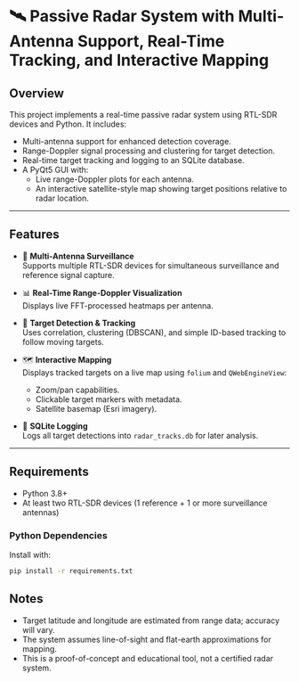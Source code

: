 # 🛰️ Passive Radar System with Multi-Antenna Support, Real-Time Tracking, and Interactive Mapping

## Overview

This project implements a real-time passive radar system using RTL-SDR devices and Python. It includes:

- Multi-antenna support for enhanced detection coverage.
- Range-Doppler signal processing and clustering for target detection.
- Real-time target tracking and logging to an SQLite database.
- A PyQt5 GUI with:
  - Live range-Doppler plots for each antenna.
  - An interactive satellite-style map showing target positions relative to radar location.

---

## Features

- 📡 **Multi-Antenna Surveillance**  
  Supports multiple RTL-SDR devices for simultaneous surveillance and reference signal capture.

- 📊 **Real-Time Range-Doppler Visualization**  
  Displays live FFT-processed heatmaps per antenna.

- 🎯 **Target Detection & Tracking**  
  Uses correlation, clustering (DBSCAN), and simple ID-based tracking to follow moving targets.

- 🗺️ **Interactive Mapping**  
  Displays tracked targets on a live map using `folium` and `QWebEngineView`:
  - Zoom/pan capabilities.
  - Clickable target markers with metadata.
  - Satellite basemap (Esri imagery).

- 🧠 **SQLite Logging**  
  Logs all target detections into `radar_tracks.db` for later analysis.

---

## Requirements

- Python 3.8+
- At least two RTL-SDR devices (1 reference + 1 or more surveillance antennas)

### Python Dependencies

Install with:

```bash
pip install -r requirements.txt
```

## Notes

- Target latitude and longitude are estimated from range data; accuracy will vary.
- The system assumes line-of-sight and flat-earth approximations for mapping.
- This is a proof-of-concept and educational tool, not a certified radar system.
